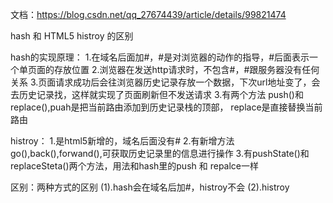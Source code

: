 文档：https://blog.csdn.net/qq_27674439/article/details/99821474

hash 和 HTML5 histroy 的区别

hash的实现原理：
1.在域名后面加#，#是对浏览器的动作的指导，#后面表示一个单页面的存放位置
2.浏览器在发送http请求时，不包含#，#跟服务器没有任何关系
3.页面请求成功后会往浏览器历史记录存放一个数据，下次url地址变了，会去历史记录找，这样就实现了页面刷新但不发送请求
3.有两个方法 push()和 replace(),puah是把当前路由添加到历史记录栈的顶部，
replace是直接替换当前路由


histroy：
1.是html5新增的，域名后面没有#
2.有新增方法 go(),back(),forwand(),可获取历史记录里的信息进行操作
3.有pushState()和replaceSteta()两个方法，用法和hash里的push 和 repalce一样


区别：两种方式的区别
  (1).hash会在域名后加#，histroy不会
  (2).histroy
  
  